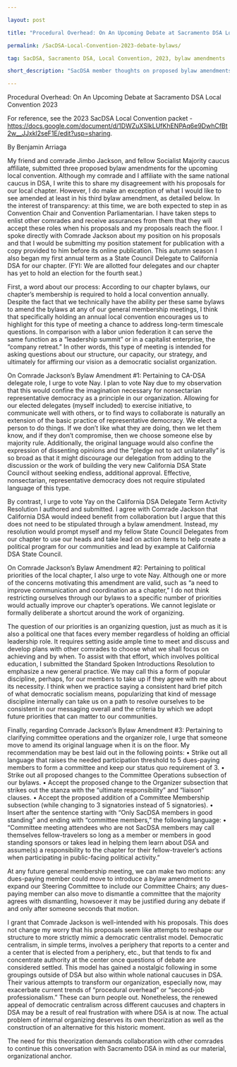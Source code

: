 ```yaml
---

layout: post

title: "Procedural Overhead: On An Upcoming Debate at Sacramento DSA Local Convention 2023"

permalink: /SacDSA-Local-Convention-2023-debate-bylaws/

tag: SacDSA, Sacramento DSA, Local Convention, 2023, bylaw amendments

short_description: "SacDSA member thoughts on proposed bylaw amendments"

---
```


Procedural Overhead: On An Upcoming Debate at Sacramento DSA Local Convention 2023

For reference, see the 2023 SacDSA Local Convention packet - https://docs.google.com/document/d/1DWZuXSlkLUfKhENPAq6e9DwhCfBt2w__JJxkl2seF1E/edit?usp=sharing.

By Benjamin Arriaga

My friend and comrade Jimbo Jackson, and fellow Socialist Majority caucus affiliate, submitted three proposed bylaw amendments for the upcoming local convention. Although my comrade and I affiliate with the same national caucus in DSA, I write this to share my disagreement with his proposals for our local chapter. However, I do make an exception of what I would like to see amended at least in his third bylaw amendment, as detailed below. In the interest of transparency: at this time, we are both expected to step in as Convention Chair and Convention Parliamentarian. I have taken steps to enlist other comrades and receive assurances from them that they will accept these roles when his proposals and my proposals reach the floor. I spoke directly with Comrade Jackson about my position on his proposals and that I would be submitting my position statement for publication with a copy provided to him before its online publication. This autumn season I also began my first annual term as a State Council Delegate to California DSA for our chapter. (FYI: We are allotted four delegates and our chapter has yet to hold an election for the fourth seat.)

First, a word about our process: According to our chapter bylaws, our chapter’s membership is required to hold a local convention annually. Despite the fact that we technically have the ability per these same bylaws to amend the bylaws at any of our general membership meetings, I think that specifically holding an annual local convention encourages us to highlight for this type of meeting a chance to address long-term timescale questions. In comparison with a labor union federation it can serve the same function as a “leadership summit” or in a capitalist enterprise, the “company retreat.” In other words, this type of meeting is intended for asking questions about our structure, our capacity, our strategy, and ultimately for affirming our vision as a democratic socialist organization.

On Comrade Jackson’s Bylaw Amendment #1: Pertaining to CA-DSA delegate role, I urge to vote Nay. I plan to vote Nay due to my observation that this would confine the imagination necessary for nonsectarian representative democracy as a principle in our organization. Allowing for our elected delegates (myself included) to exercise initiative, to communicate well with others, or to find ways to collaborate is naturally an extension of the basic practice of representative democracy. We elect a person to do things. If we don’t like what they are doing, then we let them know, and if they don’t compromise, then we choose someone else by majority rule. Additionally, the original language would also confine the expression of dissenting opinions and the “pledge not to act unilaterally” is so broad as that it might discourage our delegation from adding to the discussion or the work of building the very new California DSA State Council without seeking endless, additional approval. Effective, nonsectarian, representative democracy does not require stipulated language of this type.

By contrast, I urge to vote Yay on the California DSA Delegate Term Activity Resolution I authored and submitted. I agree with Comrade Jackson that California DSA would indeed benefit from collaboration but I argue that this does not need to be stipulated through a bylaw amendment. Instead, my resolution would prompt myself and my fellow State Council Delegates from our chapter to use our heads and take lead on action items to help create a political program for our communities and lead by example at California DSA State Council.

On Comrade Jackson’s Bylaw Amendment #2: Pertaining to political priorities of the local chapter, I also urge to vote Nay. Although one or more of the concerns motivating this amendment are valid, such as “a need to improve communication and coordination as a chapter,” I do not think restricting ourselves through our bylaws to a specific number of priorities would actually improve our chapter’s operations. We cannot legislate or formally deliberate a shortcut around the work of organizing.

The question of our priorities is an organizing question, just as much as it is also a political one that faces every member regardless of holding an official leadership role. It requires setting aside ample time to meet and discuss and develop plans with other comrades to choose what we shall focus on achieving and by when. To assist with that effort, which involves political education, I submitted the Standard Spoken Introductions Resolution to emphasize a new general practice. We may call this a form of popular discipline, perhaps, for our members to take up if they agree with me about its necessity. I think when we practice saying a consistent hard brief pitch of what democratic socialism means, popularizing that kind of message discipline internally can take us on a path to resolve ourselves to be consistent in our messaging overall and the criteria by which we adopt future priorities that can matter to our communities.

Finally, regarding Comrade Jackson’s Bylaw Amendment #3: Pertaining to clarifying committee operations and the organizer role, I urge that someone move to amend its original language  when it is on the floor. My recommendation may be best laid out in the following points: 
•	Strike out all language that raises the needed participation threshold to 5 dues-paying members to form a committee and keep our status quo requirement of 3.
•	Strike out all proposed changes to the Committee Operations subsection of our bylaws.
•	Accept the proposed change to the Organizer subsection that strikes out the stanza with the “ultimate responsibility” and “liaison” clauses.
•	Accept the proposed addition of a Committee Membership subsection (while changing to 3 signatories instead of 5 signatories).
•	Insert after the sentence starting with “Only SacDSA members in good standing” and ending with “committee members,” the following language: 
•	“Committee meeting attendees who are not SacDSA members may call themselves fellow-travelers so long as a member or members in good standing sponsors or takes lead in helping them learn about DSA and assume(s) a responsibility to the chapter for their fellow-traveler’s actions when participating in public-facing political activity.”

At any future general membership meeting, we can make two motions: any dues-paying member could move to introduce a bylaw amendment to expand our Steering Committee to include our Committee Chairs; any dues-paying member can also move to dismantle a committee that the majority agrees with dismantling, howsoever it may be justified during any debate if and only after someone seconds that motion.

I grant that Comrade Jackson is well-intended with his proposals. This does not change my worry that his proposals seem like attempts to reshape our structure to more strictly mimic a democratic centralist model. Democratic centralism, in simple terms, involves a periphery that reports to a center and a center that is elected from a periphery, etc., but that tends to fix and concentrate authority at the center once questions of debate are considered settled. This model has gained a nostalgic following in some groupings outside of DSA but also within whole national caucuses in DSA. Their various attempts to transform our organization, especially now, may exacerbate current trends of “procedural overhead” or “second-job professionalism.” These can burn people out. Nonetheless, the renewed appeal of democratic centralism across different caucuses and chapters in DSA may be a result of real frustration with where DSA is at now. The actual problem of internal organizing deserves its own theorization as well as the construction of an alternative for this historic moment.

The need for this theorization demands collaboration with other comrades to continue this conversation with Sacramento DSA in mind as our material, organizational anchor.
